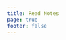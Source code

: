 ```yaml
---
title: Read Notes
page: true
footer: false
---
```


<script setup>
import WorkNotesIndex from './index.vue'
</script>

<WorkNotesIndex />
